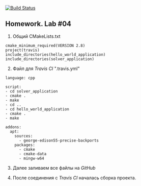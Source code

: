 [![Build Status](https://travis-ci.com/snoreoh/lab4.svg?branch=master)](https://travis-ci.org/snoreoh/lab4)

## Homework. Lab #04


1. Общий CMakeLists.txt

```
cmake_minimum_required(VERSION 2.8)
project(travis)
include_directories(hello_world_application)
include_directories(solver_application)
```

2. Файл для *Travis CI* ".travis.yml"

```
language: cpp

script:
- cd solver_application
- cmake .
- make
- cd ..
- cd hello_world_application
- cmake .
- make

addons:
  apt:
    sources:
      - george-edison55-precise-backports
    packages:
      - cmake
      - cmake-data
      - mingw-w64
```

3. Далее заливаем все файлы на *GitHub*

4. После соединения с *Travis CI* началась сборка проекта.

